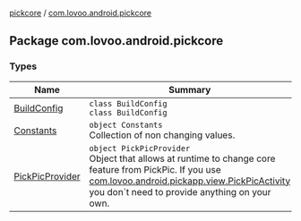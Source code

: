 [pickcore](../index.md) / [com.lovoo.android.pickcore](./index.md)

## Package com.lovoo.android.pickcore

### Types

| Name | Summary |
|---|---|
| [BuildConfig](-build-config/index.md) | `class BuildConfig`<br>`class BuildConfig` |
| [Constants](-constants/index.md) | `object Constants`<br>Collection of non changing values. |
| [PickPicProvider](-pick-pic-provider/index.md) | `object PickPicProvider`<br>Object that allows at runtime to change core feature from PickPic. If you use [com.lovoo.android.pickapp.view.PickPicActivity](#) you don`t need to provide anything on your own. |
